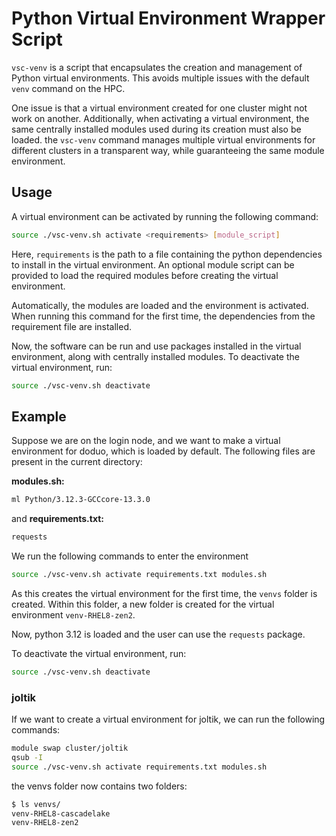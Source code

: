 # Python Virtual Environment Wrapper Script

`vsc-venv` is a script that encapsulates the creation and management of Python virtual environments. 
This avoids multiple issues with the default `venv` command on the HPC. 


One issue is that a virtual environment created for one cluster might not work on another. 
Additionally, when activating a virtual environment, 
the same centrally installed modules used during its creation must also be loaded.
the `vsc-venv` command manages multiple virtual environments for different clusters in a transparent way, 
while guaranteeing the same module environment.

## Usage

A virtual environment can be activated by running the following command:

```bash
source ./vsc-venv.sh activate <requirements> [module_script]
```

Here, `requirements` is the path to a file containing the python dependencies to install in the virtual environment.
An optional module script can be provided to load the required modules before creating the virtual environment.

Automatically, the modules are loaded and the environment is activated. 
When running this command for the first time, the dependencies from the requirement file are installed.

Now, the software can be run and use packages installed in the virtual environment, along with centrally installed modules.
To deactivate the virtual environment, run:

```bash
source ./vsc-venv.sh deactivate
```

## Example

Suppose we are on the login node, and we want to make a virtual environment for doduo, which is loaded by default.
The following files are present in the current directory:

**modules.sh:**
```bash
ml Python/3.12.3-GCCcore-13.3.0
```

and **requirements.txt:**
```bash
requests
```

We run the following commands to enter the environment

```bash
source ./vsc-venv.sh activate requirements.txt modules.sh
```

As this creates the virtual environment for the first time, the `venvs` folder is created. 
Within this folder, a new folder is created for the virtual environment `venv-RHEL8-zen2`.

Now, python 3.12 is loaded and the user can use the `requests` package.

To deactivate the virtual environment, run:

```bash
source ./vsc-venv.sh deactivate
```

### joltik

If we want to create a virtual environment for joltik, we can run the following commands:

```bash
module swap cluster/joltik
qsub -I
source ./vsc-venv.sh activate requirements.txt modules.sh
```

the venvs folder now contains two folders:

```bash
$ ls venvs/
venv-RHEL8-cascadelake	
venv-RHEL8-zen2
```

